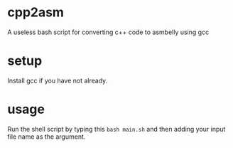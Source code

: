 # cpp2asm
A useless bash script for converting c++ code to asmbelly using gcc
# setup
  Install gcc if you have not already.

# usage
  Run the shell script by typing this ``bash main.sh`` and then adding your input file name as the argument.
  
